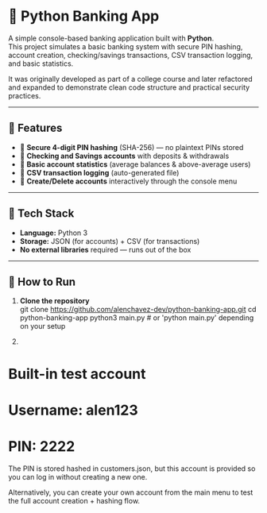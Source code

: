 # 🏦 Python Banking App

A simple console-based banking application built with **Python**.  
This project simulates a basic banking system with secure PIN hashing, account creation, checking/savings transactions, CSV transaction logging, and basic statistics.  

It was originally developed as part of a college course and later refactored and expanded to demonstrate clean code structure and practical security practices.

---

## 🚀 Features

- 🔐 **Secure 4-digit PIN hashing** (SHA-256) — no plaintext PINs stored  
- 🧾 **Checking and Savings accounts** with deposits & withdrawals  
- 🧠 **Basic account statistics** (average balances & above-average users)  
- 📝 **CSV transaction logging** (auto-generated file)  
- 👤 **Create/Delete accounts** interactively through the console menu

---

## 🧰 Tech Stack

- **Language:** Python 3  
- **Storage:** JSON (for accounts) + CSV (for transactions)  
- **No external libraries** required — runs out of the box

---

## 🧪 How to Run

1. **Clone the repository**  
  git clone https://github.com/alenchavez-dev/python-banking-app.git
  cd python-banking-app
  python3 main.py   # or 'python main.py' depending on your setup

2.
# Built-in test account
# Username: alen123
# PIN: 2222

The PIN is stored hashed in customers.json, but this account is provided so you can log in without creating a new one.

Alternatively, you can create your own account from the main menu to test the full account creation + hashing flow.

